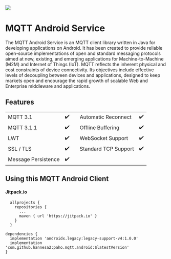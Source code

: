 [![](https://jitpack.io/v/hannesa2/paho.mqtt.android.svg)](https://jitpack.io/#hannesa2/paho.mqtt.android)
# MQTT Android Service


The MQTT Android Service is an MQTT client library written in Java for developing applications on Android.
It has been created to provide reliable open-source implementations of open and standard messaging protocols aimed at new, existing, and emerging
applications for Machine-to-Machine (M2M) and Internet of Things (IoT).
MQTT reflects the inherent physical and cost constraints of device connectivity. Its objectives include effective levels of decoupling between devices and applications, designed to keep markets open and encourage the rapid growth of scalable Web and Enterprise middleware and applications.


## Features
|                     |                    |   |                      |                    |
|---------------------|--------------------|---|----------------------|--------------------|
| MQTT 3.1            | :heavy_check_mark: |   | Automatic Reconnect  | :heavy_check_mark: |
| MQTT 3.1.1          | :heavy_check_mark: |   | Offline Buffering    | :heavy_check_mark: |
| LWT                 | :heavy_check_mark: |   | WebSocket Support    | :heavy_check_mark: |
| SSL / TLS           | :heavy_check_mark: |   | Standard TCP Support | :heavy_check_mark: |
| Message Persistence | :heavy_check_mark: |   |

## Using this MQTT Android Client

#### Jitpack.io

```
  allprojects {
    repositories {
      ...
      maven { url 'https://jitpack.io' }
    }
  }
```
```
dependencies {
  implementation 'androidx.legacy:legacy-support-v4:1.0.0'
  implementation 'com.github.hannesa2:paho.mqtt.android:$latestVersion'
}
```
